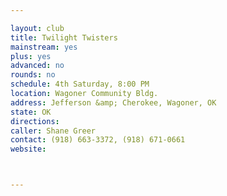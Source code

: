 ```yaml
---

layout: club
title: Twilight Twisters
mainstream: yes
plus: yes
advanced: no
rounds: no
schedule: 4th Saturday, 8:00 PM
location: Wagoner Community Bldg.
address: Jefferson &amp; Cherokee, Wagoner, OK
state: OK
directions: 
caller: Shane Greer
contact: (918) 663-3372, (918) 671-0661
website: 



---
```


